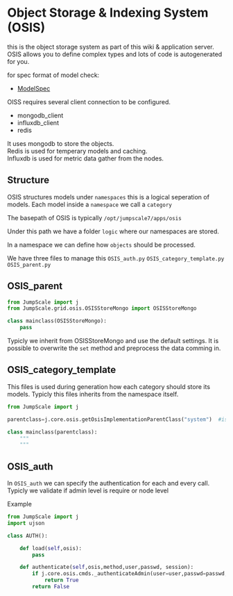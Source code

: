 Object Storage & Indexing System (OSIS)
=======================================

this is the object storage system as part of this wiki & application
server. OSIS allows you to define complex types and lots of code is
autogenerated for you.

for spec format of model check:

-   [ModelSpec](ModelSpec)

OISS requires several client connection to be configured.

* mongodb_client
* influxdb_client
* redis

It uses mongodb to store the objects.  
Redis is used for temperary models and caching.  
Influxdb is used for metric data gather from the nodes.  

## Structure

OSIS structures models under `namespaces` this is a logical seperation of models.
Each model inside a `namespace` we call a `category`

The basepath of OSIS is typically `/opt/jumpscale7/apps/osis`  

Under this path we have a folder `logic` where our namespaces are stored.

In a namespace we can define how `objects` should be processed.  

We have three files to manage this `OSIS_auth.py`  `OSIS_category_template.py`  `OSIS_parent.py`

## OSIS_parent

```python
from JumpScale import j
from JumpScale.grid.osis.OSISStoreMongo import OSISStoreMongo

class mainclass(OSISStoreMongo):
    pass
```

Typicly we inherit from OSISStoreMongo and use the default settings. It is possible to overwrite the `set` method and preprocess the data comming in.

## OSIS_category_template

This files is used during generation how each category should store its models.
Typicly this files inherits from the namespace itself.

```python
from JumpScale import j

parentclass=j.core.osis.getOsisImplementationParentClass("system")  #is the name of the namespace

class mainclass(parentclass):
    """
    """
```
## OSIS_auth

In `OSIS_auth` we can specify the authentication for each and every call.
Typicly we validate if admin level is require or node level

Example
```python
from JumpScale import j
import ujson

class AUTH():

    def load(self,osis):
        pass

    def authenticate(self,osis,method,user,passwd, session):
        if j.core.osis.cmds._authenticateAdmin(user=user,passwd=passwd, die=False):
            return True
        return False
```
